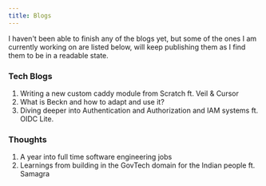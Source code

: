 ```yaml
---
title: Blogs
---
```


I haven't been able to finish any of the blogs yet, but some of the ones I am currently working on are listed below, will keep publishing them as I find them to be in a readable state.

### Tech Blogs

1. Writing a new custom caddy module from Scratch ft. Veil & Cursor 
2. What is Beckn and how to adapt and use it?
3. Diving deeper into Authentication and Authorization and IAM systems ft. OIDC Lite.

### Thoughts

1. A year into full time software engineering jobs
2. Learnings from building in the GovTech domain for the Indian people ft. Samagra